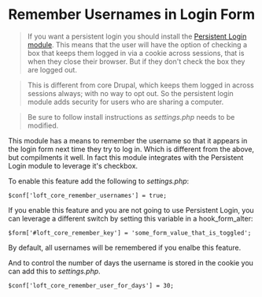 # Remember Usernames in Login Form

> If you want a persistent login you should install the [Persistent Login module](https://www.drupal.org/project/persistent_login).  This means that the user will have the option of checking a box that keeps them logged in via a cookie across sessions, that is when they close their browser.  But if they don't check the box they are logged out.

> This is different from core Drupal, which keeps them logged in across sessions always; with no way to opt out.  So the persistent login module adds security for users who are sharing a computer.

> Be sure to follow install instructions as _settings.php_ needs to be modified.

This module has a means to remember the username so that it appears in the login form next time they try to log in.  Which is different from the above, but compilments it well.  In fact this module integrates with the Persistent Login module to leverage it's checkbox.

To enable this feature add the following to _settings.php_:

    $conf['loft_core_remember_usernames'] = true;
 
If you enable this feature and you are not going to use Persistent Login, you can leverage a different switch by setting this variable in a hook_form_alter:

    $form['#loft_core_remember_key'] = 'some_form_value_that_is_toggled';
    
By default, all usernames will be remembered if you enalbe this feature.

And to control the number of days the username is stored in the cookie you can add this to _settings.php_.

    $conf['loft_core_remember_user_for_days'] = 30;
